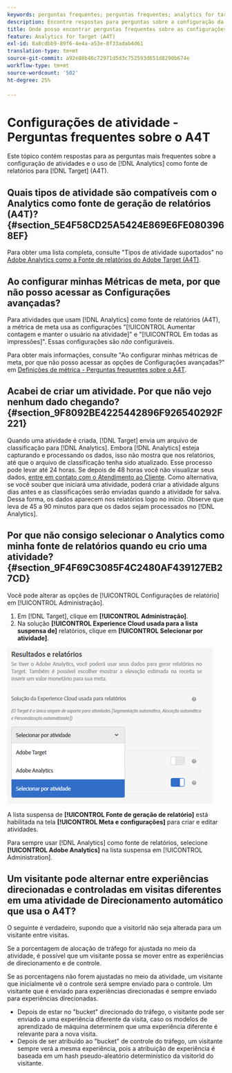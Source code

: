 ```yaml
---
keywords: perguntas frequentes; perguntas frequentes; analytics for target; a4T; configuração de atividades
description: Encontre respostas para perguntas sobre a configuração da atividade ao usar o Analytics para  [!DNL Target] (A4T). A4T lets you use Analytics reporting for [!DNL Target] atividades.
title: Onde posso encontrar perguntas frequentes sobre as configurações de atividade com o A4T?
feature: Analytics for Target (A4T)
exl-id: 8a8cdbb9-89f6-4e4a-a53e-8f33adab4d61
translation-type: tm+mt
source-git-commit: a92e88b46c72971d5d3c752593d651d8290b674e
workflow-type: tm+mt
source-wordcount: '502'
ht-degree: 25%

---
```


# Configurações de atividade - Perguntas frequentes sobre o A4T

Este tópico contém respostas para as perguntas mais frequentes sobre a configuração de atividades e o uso de [!DNL Analytics] como fonte de relatórios para [!DNL Target] (A4T).

## Quais tipos de atividade são compatíveis com o Analytics como fonte de geração de relatórios (A4T)? {#section_5E4F58CD25A5424E869E6FE0803968EF}

Para obter uma lista completa, consulte &quot;Tipos de atividade suportados&quot; no [Adobe Analytics como a Fonte de relatórios do Adobe Target (A4T)](/help/c-integrating-target-with-mac/a4t/a4t.md#concept_7540C8C04259434AB6EE33B09F47A1DE).

## Ao configurar minhas Métricas de meta, por que não posso acessar as Configurações avançadas?

Para atividades que usam [!DNL Analytics] como fonte de relatórios (A4T), a métrica de meta usa as configurações &quot;[!UICONTROL Aumentar contagem e manter o usuário na atividade]&quot; e &quot;[!UICONTROL Em todas as impressões]&quot;. Essas configurações são *não* configuráveis.

Para obter mais informações, consulte &quot;Ao configurar minhas métricas de meta, por que não posso acessar as opções de Configurações avançadas?&quot; em [Definições de métrica - Perguntas frequentes sobre o A4T](/help/c-integrating-target-with-mac/a4t/r-a4t-faq/a4t-faq-metric-definition.md).

## Acabei de criar um atividade. Por que não vejo nenhum dado chegando?   {#section_9F8092BE4225442896F926540292F221}

Quando uma atividade é criada, [!DNL Target] envia um arquivo de classificação para [!DNL Analytics]. Embora [!DNL Analytics] esteja capturando e processando os dados, isso não mostra que nos relatórios, até que o arquivo de classificação tenha sido atualizado. Esse processo pode levar até 24 horas. Se depois de 48 horas você não visualizar seus dados, [entre em contato com o Atendimento ao Cliente](/help/cmp-resources-and-contact-information.md#reference_ACA3391A00EF467B87930A450050077C). Como alternativa, se você souber que iniciará uma atividade, poderá criar a atividade alguns dias antes e as classificações serão enviadas quando a atividade for salva. Dessa forma, os dados aparecem nos relatórios logo no início. Observe que leva de 45 a 90 minutos para que os dados sejam processados no [!DNL Analytics].

## Por que não consigo selecionar o Analytics como minha fonte de relatórios quando eu crio uma atividade? {#section_9F4F69C3085F4C2480AF439127EB27CD}

Você pode alterar as opções de [!UICONTROL Configurações de relatório] em [!UICONTROL Administração].

1. Em [!DNL Target], clique em **[!UICONTROL Administração]**.
1. Na solução **[!UICONTROL Experience Cloud usada para a lista suspensa de]** relatórios, clique em **[!UICONTROL Selecionar por atividade]**.

![](assets/select-per-activity.png)

A lista suspensa de **[!UICONTROL Fonte de geração de relatório]** está habilitada na tela **[!UICONTROL Meta e configurações]** para criar e editar atividades.

Para sempre usar [!DNL Analytics] como fonte de relatórios, selecione **[!UICONTROL Adobe Analytics]** na lista suspensa em [!UICONTROL Administration].

## Um visitante pode alternar entre experiências direcionadas e controladas em visitas diferentes em uma atividade de Direcionamento automático que usa o A4T?

O seguinte é verdadeiro, supondo que a visitorId não seja alterada para um visitante entre visitas.

Se a porcentagem de alocação de tráfego for ajustada no meio da atividade, é possível que um visitante possa se mover entre as experiências de direcionamento e de controle.

Se as porcentagens não forem ajustadas no meio da atividade, um visitante que inicialmente vê o controle será sempre enviado para o controle. Um visitante que é enviado para experiências direcionadas é sempre enviado para experiências direcionadas.

* Depois de estar no &quot;bucket&quot; direcionado do tráfego, o visitante pode ser enviado a uma experiência diferente da visita, caso os modelos de aprendizado de máquina determinem que uma experiência diferente é relevante para a nova visita.
* Depois de ser atribuído ao &quot;bucket&quot; de controle do tráfego, um visitante sempre verá a mesma experiência, pois a atribuição de experiência é baseada em um hash pseudo-aleatório determinístico da visitorId do visitante.
